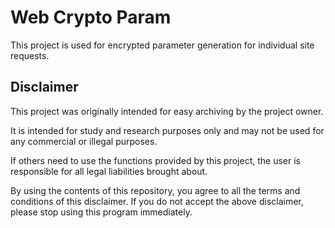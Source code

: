 # Web Crypto Param

This project is used for encrypted parameter generation for individual site requests.

## Disclaimer

This project was originally intended for easy archiving by the project owner.

It is intended for study and research purposes only and may not be used for any commercial or illegal purposes.

If others need to use the functions provided by this project, the user is responsible for all legal liabilities brought about.

By using the contents of this repository, you agree to all the terms and conditions of this disclaimer. If you do not accept the above disclaimer, please stop using this program immediately.